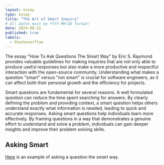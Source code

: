 ```yaml
---
layout: essay
type: essay
title: "The Art of Smart Inquiry"
# All dates must be YYYY-MM-DD format!
date: 2024-09-11
published: true
labels:
  - Stackoverflow
---
```


The essay "How To Ask Questions The Smart Way" by Eric S. Raymond provides valuable guidelines for making inquiries that are not only able to produce useful responses but also make a more productive and respectful interaction with the open-source community. Understanding what makes a question "smart" versus "not smart" is crucial for software engineers, as it can affect both their personal growth and the efficiency for projects.

Smart questions are fundamental for several reasons. A well formulated question can reduce the time spent searching for answers. By clearly defining the problem and providing context, a smart question helps others understand exactly what information is needed, leading to quick and accurate responses. Asking smart questions help individuals learn more effectively. By framing questions in a way that demonstrates a genuine effort to understand and solve a problem, individuals can gain deeper insights and improve their problem solving skills.


## Asking Smart

[Here](https://stackoverflow.com/questions/63956323/fixing-the-size-of-a-custom-font-in-swiftui-ios-13-when-ignoring-dynamic-type) is an example of asking a question the smart way.
